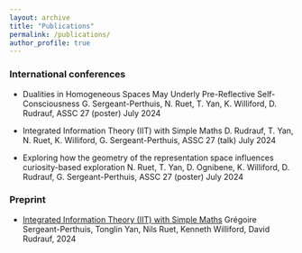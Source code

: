 ```yaml
---
layout: archive
title: "Publications"
permalink: /publications/
author_profile: true
---
```


### International conferences
* Dualities in Homogeneous Spaces May Underly Pre-Reflective Self-Consciousness
G. Sergeant-Perthuis, N. Ruet, T. Yan, K. Williford, D. Rudrauf, ASSC 27 (poster)
July 2024

* Integrated Information Theory (IIT) with Simple Maths
D. Rudrauf, T. Yan, N. Ruet, K. Williford, G. Sergeant-Perthuis, ASSC 27 (talk)
July 2024

* Exploring how the geometry of the representation space influences curiosity-based exploration
N. Ruet, T. Yan, D. Ognibene, K. Williford, D. Rudrauf, G. Sergeant-Perthuis, ASSC 27 (poster)
July 2024

### Preprint
* [Integrated Information Theory (IIT) with Simple Maths](https://hal.sorbonne-universite.fr/hal-04531404/document)
Grégoire Sergeant-Perthuis, Tonglin Yan, Nils Ruet, Kenneth Williford, David Rudrauf, 2024

